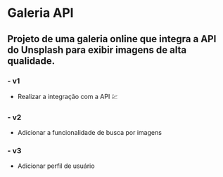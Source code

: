# Galeria API

## Projeto de uma galeria online que integra a API do Unsplash para exibir imagens de alta qualidade.

### - v1
- Realizar a integração com a API 💹

### - v2
- Adicionar a funcionalidade de busca por imagens

### - v3 

- Adicionar perfil de usuário 